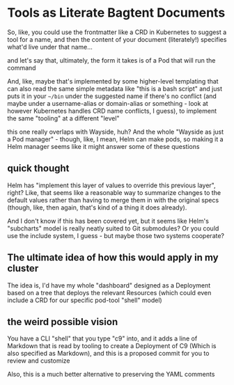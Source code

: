 # Tools as Literate Bagtent Documents

So, like, you could use the frontmatter like a CRD in Kubernetes to suggest a tool for a name, and then the content of your document (literately!) specifies what'd live under that name...

and let's say that, ultimately, the form it takes is of a Pod that will run the command

And, like, maybe that's implemented by some higher-level templating that can also read the same simple metadata like "this is a bash script" and just puts it in your `~/bin` under the suggested name if there's no conflict (and maybe under a username-alias or domain-alias or something - look at however Kubernetes handles CRD name conflicts, I guess), to implement the same "tooling" at a different "level"

this one really overlaps with Wayside, huh? And the whole "Wayside as just a Pod manager" - though, like, I mean, Helm can make pods, so making it a Helm manager seems like it might answer some of these questions

## quick thought

Helm has "implement this layer of values to override this previous layer", right? Like, that seems like a reasonable way to summarize changes to the default values rather than having to merge them in with the original specs (though, like, then again, that's kind of a thing it does already).

And I don't know if this has been covered yet, but it seems like Helm's "subcharts" model is really neatly suited to Git submodules? Or you could use the include system, I guess - but maybe those two systems cooperate?

## The ultimate idea of how this would apply in my cluster

The idea is, I'd have my whole "dashboard" designed as a Deployment based on a tree that deploys the relevant Resources (which could even include a CRD for our specific pod-tool "shell" model)

## the weird possible vision

You have a CLI "shell" that you type "c9" into, and it adds a line of Markdown that is read by tooling to create a Deployment of C9 (Which is also specified as Markdown), and this is a proposed commit for you to review and customize

Also, this is a much better alternative to preserving the YAML comments
